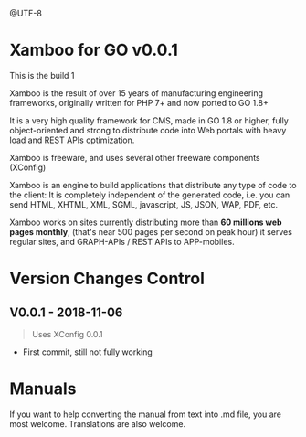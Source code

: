 @UTF-8

Xamboo for GO v0.0.1
=======================
This is the build 1

Xamboo is the result of over 15 years of manufacturing engineering frameworks, originally written for PHP 7+ and now ported to GO 1.8+

It is a very high quality framework for CMS, made in GO 1.8 or higher, fully object-oriented and strong to distribute code into Web portals with heavy load and REST APIs optimization.

Xamboo is freeware, and uses several other freeware components (XConfig)

Xamboo is an engine to build applications that distribute any type of code to the client:
It is completely independent of the generated code, i.e. you can send HTML, XHTML, XML, SGML, javascript, JS, JSON, WAP, PDF, etc.

Xamboo works on sites currently distributing more than **60 millions web pages monthly**, (that's near 500 pages per second on peak hour) it serves regular sites, and GRAPH-APIs / REST APIs to APP-mobiles.


Version Changes Control
=======================

V0.0.1 - 2018-11-06
-----------------------
> Uses XConfig 0.0.1
- First commit, still not fully working


Manuals
=======================

If you want to help converting the manual from text into .md file, you are most welcome.
Translations are also welcome.


